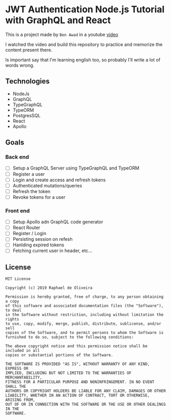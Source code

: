 # JWT Authentication Node.js Tutorial with GraphQL and React

This is a project made by `Ben Awad` in a youtube [video](https://www.youtube.com/watch?v=25GS0MLT8JU&t=1303s)

I watched the video and build this repository to practice and memorize the content present there.

Is important say that I'm learning english too, so probably I'll write a lot of words wrong.

## Technologies

- NodeJs
- GraphQL
- TypeGraphQL
- TypeORM
- PostgresSQL
- React
- Apollo

## Goals

### Back end

- [ ] Setup a GraphQL Server using TypeGraphQL and TypeORM
- [ ] Register a user
- [ ] Login and create access and refresh tokens
- [ ] Authenticated mutations/queries
- [ ] Refresh the token
- [ ] Revoke tokens for a user

### Front end

- [ ] Setup Apollo adn GraphQL code generator
- [ ] React Router
- [ ] Register / Login
- [ ] Persisting session on refesh
- [ ] Hanlding expired tokens
- [ ] Fetching current user in header, etc...

## License

```
MIT License

Copyright (c) 2019 Raphael de Oliveira

Permission is hereby granted, free of charge, to any person obtaining a copy
of this software and associated documentation files (the "Software"), to deal
in the Software without restriction, including without limitation the rights
to use, copy, modify, merge, publish, distribute, sublicense, and/or sell
copies of the Software, and to permit persons to whom the Software is
furnished to do so, subject to the following conditions:

The above copyright notice and this permission notice shall be included in all
copies or substantial portions of the Software.

THE SOFTWARE IS PROVIDED "AS IS", WITHOUT WARRANTY OF ANY KIND, EXPRESS OR
IMPLIED, INCLUDING BUT NOT LIMITED TO THE WARRANTIES OF MERCHANTABILITY,
FITNESS FOR A PARTICULAR PURPOSE AND NONINFRINGEMENT. IN NO EVENT SHALL THE
AUTHORS OR COPYRIGHT HOLDERS BE LIABLE FOR ANY CLAIM, DAMAGES OR OTHER
LIABILITY, WHETHER IN AN ACTION OF CONTRACT, TORT OR OTHERWISE, ARISING FROM,
OUT OF OR IN CONNECTION WITH THE SOFTWARE OR THE USE OR OTHER DEALINGS IN THE
SOFTWARE.
```
